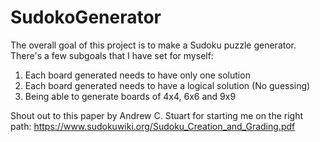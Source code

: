 # SudokoGenerator
The overall goal of this project is to make a Sudoku puzzle generator. There's a few subgoals that I have set for myself:
1. Each board generated needs to have only one solution
2. Each board generated needs to have a logical solution (No guessing)
3. Being able to generate boards of 4x4, 6x6 and 9x9

Shout out to this paper by Andrew C. Stuart for starting me on the right path: https://www.sudokuwiki.org/Sudoku_Creation_and_Grading.pdf 